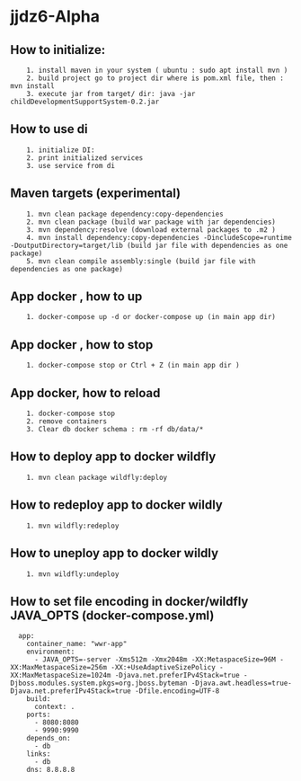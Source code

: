 # jjdz6-Alpha

## How to initialize:

        1. install maven in your system ( ubuntu : sudo apt install mvn )
        2. build project go to project dir where is pom.xml file, then : mvn install
        3. execute jar from target/ dir: java -jar childDevelopmentSupportSystem-0.2.jar

## How to use di
        1. initialize DI: 
        2. print initialized services
        3. use service from di
        
## Maven targets (experimental)

        1. mvn clean package dependency:copy-dependencies
        2. mvn clean package (build war package with jar dependencies)
        3. mvn dependency:resolve (download external packages to .m2 )
        4. mvn install dependency:copy-dependencies -DincludeScope=runtime -DoutputDirectory=target/lib (build jar file with dependencies as one package)
        5. mvn clean compile assembly:single (build jar file with dependencies as one package)
        
  <!-- mvn install dependency:copy-dependencies -DincludeScope=runtime -DoutputDirectory=target/lib -->
  <!-- mvn clean compile assembly:single -->

## App docker , how to up
        1. docker-compose up -d or docker-compose up (in main app dir)

## App docker , how to stop
        1. docker-compose stop or Ctrl + Z (in main app dir )

## App docker, how to reload
        1. docker-compose stop
        2. remove containers 
        3. Clear db docker schema : rm -rf db/data/* 

## How to deploy app to docker wildfly

        1. mvn clean package wildfly:deploy

## How to redeploy app to docker wildly

        1. mvn wildfly:redeploy

## How to uneploy app to docker wildly

        1. mvn wildfly:undeploy
## How to set file encoding in docker/wildfly JAVA_OPTS (docker-compose.yml)
      app:
        container_name: "wwr-app"
        environment:
          - JAVA_OPTS=-server -Xms512m -Xmx2048m -XX:MetaspaceSize=96M -XX:MaxMetaspaceSize=256m -XX:+UseAdaptiveSizePolicy -XX:MaxMetaspaceSize=1024m -Djava.net.preferIPv4Stack=true -Djboss.modules.system.pkgs=org.jboss.byteman -Djava.awt.headless=true-Djava.net.preferIPv4Stack=true -Dfile.encoding=UTF-8
        build:
          context: .
        ports:
          - 8080:8080
          - 9990:9990
        depends_on:
          - db
        links:
          - db
        dns: 8.8.8.8
    
